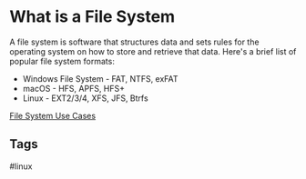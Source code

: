 # What is a File System

A file system is software that structures data and sets rules for the operating system on how to store and retrieve that data. Here's a brief list of popular file system formats:  
* Windows File System - FAT, NTFS, exFAT  
* macOS - HFS, APFS, HFS+  
* Linux - EXT2/3/4, XFS, JFS, Btrfs  

[File System Use Cases](../202403052008)  

## Tags
#linux
